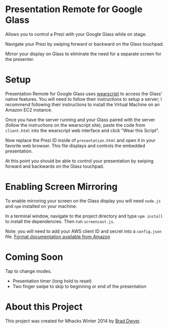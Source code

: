 Presentation Remote for Google Glass
====================================

Allows you to control a Prezi with your Google Glass while on stage.

Navigate your Prezi by swiping forward or backward on the Glass touchpad.

Mirror your display on Glass to eliminate the need for a separate screen for the presenter.

Setup
=====

Presentation Remote for Google Glass uses [wearscript](http://www.wearscript.com) to access the Glass' native features.
You will need to follow their instructions to setup a server; I recommend following their instructions to install the
Virtual Machine on an Amazon EC2 instance.

Once you have the server running and your Glass paired with the server (follow the instructions on the wearscript site),
paste the code from `client.html` into the wearscript web interface and click "Wear this Script".

Now replace the Prezi ID inside of `presentation.html` and open it in your favorite web browser. This file displays and
controls the embedded presentation.

At this point you should be able to control your presentation by swiping forward and backwards on the Glass touchpad.

Enabling Screen Mirroring
=========================

To enable mirroring your screen on the Glass display you will need `node.js` and `npm` installed on your machine.

In a terminal window, navigate to the project directory and type `npm install` to install the dependencies. Then run
`screencast.js`.

Note: you will need to add your AWS client ID and secret into a `config.json` file.
[Format documentation available from Amazon](https://github.com/aws/aws-sdk-js/blob/master/configuration.sample)

Coming Soon
===========

Tap to change modes.

 - Presentation timer (long hold to reset)
 - Two finger swipe to skip to beginning or end of the presentation

About this Project
==================

This project was created for Mhacks Winter 2014 by [Brad Dwyer](http://www.twitter.com/braddwyer).